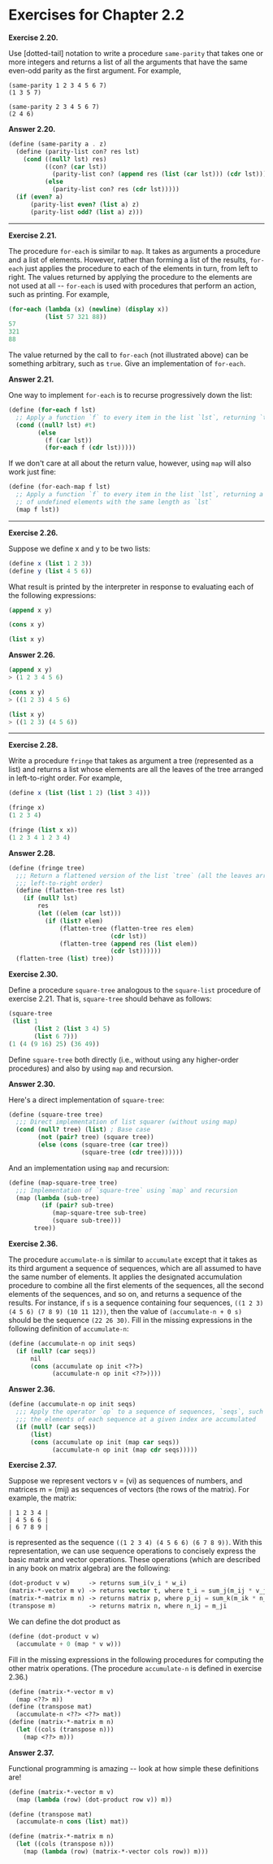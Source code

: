 # Exercises for Chapter 2.2

**Exercise 2.20.**

Use [dotted-tail] notation to write a procedure `same-parity` that takes one or
more integers and returns a list of all the arguments that have the same even-odd
parity as the first argument. For example,

```
(same-parity 1 2 3 4 5 6 7)
(1 3 5 7)

(same-parity 2 3 4 5 6 7)
(2 4 6)
```

**Answer 2.20.**

```scheme
(define (same-parity a . z)
  (define (parity-list con? res lst)
    (cond ((null? lst) res)
          ((con? (car lst))
            (parity-list con? (append res (list (car lst))) (cdr lst)))
          (else
            (parity-list con? res (cdr lst)))))
  (if (even? a)
      (parity-list even? (list a) z)
      (parity-list odd? (list a) z)))
```

-----

**Exercise 2.21.**

The procedure `for-each` is similar to `map`. It takes as arguments a procedure and
a list of elements. However, rather than forming a list of the results,
`for-each` just applies the procedure to each of the elements in turn, from left
to right. The values returned by applying the procedure to the elements are not
used at all -- `for-each` is used with procedures that perform an action, such as
printing. For example,

```scheme
(for-each (lambda (x) (newline) (display x))
          (list 57 321 88))
57
321
88 
```

The value returned by the call to `for-each` (not illustrated above) can be
something arbitrary, such as `true`. Give an implementation of `for-each`.

**Answer 2.21.**

One way to implement `for-each` is to recurse progressively down the list:

```scheme
(define (for-each f lst)
  ;; Apply a function `f` to every item in the list `lst`, returning `true`
  (cond ((null? lst) #t)
        (else
          (f (car lst))
          (for-each f (cdr lst)))))
```

If we don't care at all about the return value, however, using `map` will
also work just fine:

```scheme
(define (for-each-map f lst)
  ;; Apply a function `f` to every item in the list `lst`, returning a list
  ;; of undefined elements with the same length as `lst`
  (map f lst))
```

-----

**Exercise 2.26.**

Suppose we define x and y to be two lists:

```scheme
(define x (list 1 2 3))
(define y (list 4 5 6))
```

What result is printed by the interpreter in response to evaluating each of the
following expressions:

```scheme
(append x y)

(cons x y)

(list x y)
```

**Answer 2.26.**

```scheme
(append x y)
> (1 2 3 4 5 6)

(cons x y)
> ((1 2 3) 4 5 6)

(list x y)
> ((1 2 3) (4 5 6))
```

-----

**Exercise 2.28.**

Write a procedure `fringe` that takes as argument a tree (represented as a list)
and returns a list whose elements are all the leaves of the tree arranged in
left-to-right order. For example,

```scheme
(define x (list (list 1 2) (list 3 4)))

(fringe x)
(1 2 3 4)

(fringe (list x x))
(1 2 3 4 1 2 3 4)
```

**Answer 2.28.**

```scheme
(define (fringe tree)
  ;;; Return a flattened version of the list `tree` (all the leaves arranged in
  ;;; left-to-right order)
  (define (flatten-tree res lst)
    (if (null? lst)
        res
        (let ((elem (car lst)))
          (if (list? elem)
              (flatten-tree (flatten-tree res elem)
                            (cdr lst))
              (flatten-tree (append res (list elem))
                            (cdr lst))))))
  (flatten-tree (list) tree))
```

**Exercise 2.30.**

Define a procedure `square-tree` analogous to the `square-list` procedure of
exercise 2.21. That is, `square-tree` should behave as follows:

```scheme
(square-tree
 (list 1
       (list 2 (list 3 4) 5)
       (list 6 7)))
(1 (4 (9 16) 25) (36 49))
```

Define `square-tree` both directly (i.e., without using any higher-order
procedures) and also by using `map` and recursion.

**Answer 2.30.**

Here's a direct implementation of `square-tree`:

```scheme
(define (square-tree tree)
  ;;; Direct implementation of list squarer (without using map)
  (cond (null? tree) (list) ; Base case
        (not (pair? tree) (square tree))
        (else (cons (square-tree (car tree))
                    (square-tree (cdr tree))))))
```

And an implementation using `map` and recursion:

```scheme
(define (map-square-tree tree)
  ;;; Implementation of `square-tree` using `map` and recursion
  (map (lambda (sub-tree)
         (if (pair? sub-tree)
            (map-square-tree sub-tree)
            (square sub-tree)))
       tree))
```

**Exercise 2.36.**

The procedure `accumulate-n` is similar to `accumulate` except that it takes as its
third argument a sequence of sequences, which are all assumed to have the same
number of elements. It applies the designated accumulation procedure to combine
all the first elements of the sequences, all the second elements of the
sequences, and so on, and returns a sequence of the results. For instance, if
`s` is a sequence containing four sequences, `((1 2 3) (4 5 6) (7 8 9) (10 11
12))`, then the value of `(accumulate-n + 0 s)` should be the sequence `(22 26 30)`.
Fill in the missing expressions in the following definition of `accumulate-n`:

```scheme
(define (accumulate-n op init seqs)
  (if (null? (car seqs))
      nil
      (cons (accumulate op init <??>)
            (accumulate-n op init <??>))))
```

**Answer 2.36.**

```scheme
(define (accumulate-n op init seqs)
  ;;; Apply the operator `op` to a sequence of sequences, `seqs`, such that
  ;;; the elements of each sequence at a given index are accumulated
  (if (null? (car seqs))
      (list)
      (cons (accumulate op init (map car seqs))
            (accumulate-n op init (map cdr seqs)))))
```

**Exercise 2.37.**

Suppose we represent vectors v = (vi) as sequences of numbers, and matrices
m = (mij) as sequences of vectors (the rows of the matrix). For example, the
matrix:

```
| 1 2 3 4 |
| 4 5 6 6 |
| 6 7 8 9 |
```

is represented as the sequence `((1 2 3 4) (4 5 6 6) (6 7 8 9))`. With this
representation, we can use sequence operations to concisely express the basic
matrix and vector operations. These operations (which are described in any book
on matrix algebra) are the following:

```scheme
(dot-product v w)     -> returns sum_i(v_i * w_i)
(matrix-*-vector m v) -> returns vector t, where t_i = sum_j(m_ij * v_j)
(matrix-*-matrix m n) -> returns matrix p, where p_ij = sum_k(m_ik * n_kj)
(transpose m)         -> returns matrix n, where n_ij = m_ji
```

We can define the dot product as

```scheme
(define (dot-product v w)
  (accumulate + 0 (map * v w)))
```

Fill in the missing expressions in the following procedures for computing the
other matrix operations. (The procedure `accumulate-n` is defined in exercise
2.36.)

```scheme
(define (matrix-*-vector m v)
  (map <??> m))
(define (transpose mat)
  (accumulate-n <??> <??> mat))
(define (matrix-*-matrix m n)
  (let ((cols (transpose n)))
    (map <??> m)))
```

**Answer 2.37.**

Functional programming is amazing -- look at how simple these definitions are!

```scheme
(define (matrix-*-vector m v)
  (map (lambda (row) (dot-product row v)) m))

(define (transpose mat)
  (accumulate-n cons (list) mat))

(define (matrix-*-matrix m n)
  (let ((cols (transpose n)))
    (map (lambda (row) (matrix-*-vector cols row)) m)))
```
